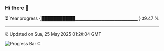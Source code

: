 ### Hi there 👋

⏳ Year progress { ███████████▁▁▁▁▁▁▁▁▁▁▁▁▁▁▁▁▁▁▁ } 39.47 %

---

⏰ Updated on Sun, 25 May 2025 01:20:04 GMT

![Progress Bar CI](https://github.com/liununu/liununu/workflows/Progress%20Bar%20CI/badge.svg)
